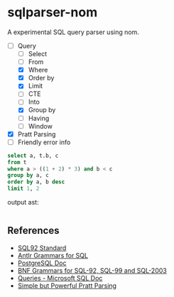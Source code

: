 # sqlparser-nom 
A experimental SQL query parser using nom.

- [ ] Query
  - [ ] Select
  - [ ] From
  - [x] Where
  - [x] Order by
  - [x] Limit
  - [ ] CTE
  - [ ] Into
  - [x] Group by
  - [ ] Having
  - [ ] Window
- [x] Pratt Parsing
- [ ] Friendly error info

```sql
select a, t.b, c 
from t 
where a > ((1 + 2) * 3) and b < c 
group by a, c 
order by a, b desc 
limit 1, 2
```
output ast:
```
```

## References
- [SQL92 Standard](https://www.contrib.andrew.cmu.edu/~shadow/sql/sql1992.txt)
- [Antlr Grammars for SQL](https://github.com/antlr/grammars-v4/tree/master/sql)
- [PostgreSQL Doc](https://www.postgresql.org/docs/16/sql.html)
- [BNF Grammars for SQL-92, SQL-99 and SQL-2003](https://ronsavage.github.io/SQL/)
- [Queries - Microsoft SQL Doc](https://learn.microsoft.com/en-us/sql/t-sql/queries/queries)
- [Simple but Powerful Pratt Parsing](https://matklad.github.io/2020/04/13/simple-but-powerful-pratt-parsing.html)
